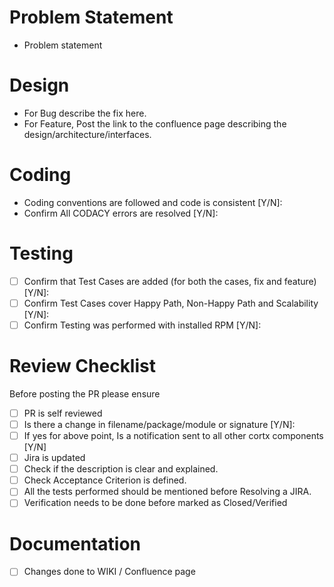 # Problem Statement
- Problem statement

# Design
-  For Bug describe the fix here.
-  For Feature, Post the link to the confluence page describing the design/architecture/interfaces.

# Coding
-  Coding conventions are followed and code is consistent [Y/N]:
-  Confirm All CODACY errors are resolved [Y/N]:

# Testing
- [ ] Confirm that Test Cases are added (for both the cases, fix and feature) [Y/N]:
- [ ] Confirm Test Cases cover Happy Path, Non-Happy Path and Scalability [Y/N]:
- [ ] Confirm Testing was performed with installed RPM [Y/N]:

# Review Checklist
  Before posting the PR please ensure
- [ ] PR is self reviewed
- [ ] Is there a change in filename/package/module or signature [Y/N]:
- [ ] If yes for above point, Is a notification sent to all other cortx components [Y/N]
- [ ] Jira is updated
- [ ] Check if the description is clear and explained.
- [ ] Check Acceptance Criterion is defined.
- [ ] All the tests performed should be mentioned before Resolving a JIRA.
- [ ] Verification needs to be done before marked as Closed/Verified

# Documentation
- [ ] Changes done to WIKI / Confluence page

